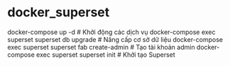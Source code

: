 # docker_superset

docker-compose up -d  # Khởi động các dịch vụ
docker-compose exec superset superset db upgrade  # Nâng cấp cơ sở dữ liệu
docker-compose exec superset superset fab create-admin  # Tạo tài khoản admin
docker-compose exec superset superset init  # Khởi tạo Superset
